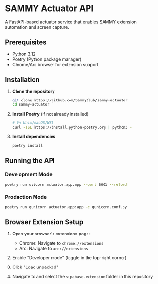 # SAMMY Actuator API

A FastAPI-based actuator service that enables SAMMY extension automation and screen capture.

## Prerequisites

- Python 3.12
- Poetry (Python package manager)
- Chrome/Arc browser for extension support

## Installation

1. **Clone the repository**

   ```bash
   git clone https://github.com/SammyClub/sammy-actuator
   cd sammy-actuator
   ```

2. **Install Poetry** (if not already installed)

   ```bash
   # On Unix/macOS/WSL
   curl -sSL https://install.python-poetry.org | python3 -
   ```

3. **Install dependencies**
   ```bash
   poetry install
   ```

## Running the API

### Development Mode

```bash
poetry run uvicorn actuator.app:app --port 8001 --reload
```

### Production Mode

```bash
poetry run gunicorn actuator.app:app -c gunicorn.conf.py
```

## Browser Extension Setup

1. Open your browser's extensions page:

   - Chrome: Navigate to `chrome://extensions`
   - Arc: Navigate to `arc://extensions`

2. Enable "Developer mode" (toggle in the top-right corner)

3. Click "Load unpacked"

4. Navigate to and select the `supabase-extension` folder in this repository
